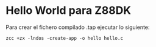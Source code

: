 # Hello World para Z88DK

Para crear el fichero compilado .tap ejecutar lo siguiente:

```
zcc +zx -lndos -create-app -o hello hello.c
```